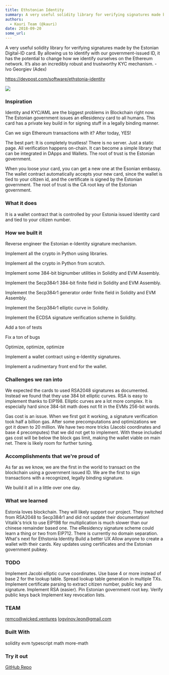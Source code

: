 ```yaml
---
title: Ethstonian Identity
summary: A very useful solidity library for verifying signatures made by the Estonian Digital-ID card. By allowing us to identify with our government-issued ID, it has the potential to change how we identify ourselves on the Ethereum network. It’s also an incredibly robust and trustworthy KYC mechanism. - Ivo Georgiev (Adex) https-//devpost.com/software/ethstonia-identity Inspiration Identity and KYC/AML are the biggest problems in Blockchain right now. The Estonian government issues an eResidency card t
authors:
  - Kauri Team (@kauri)
date: 2018-09-20
some_url: 
---
```


A very useful solidity library for verifying signatures made by the Estonian Digital-ID card. By allowing us to identify with our government-issued ID, it has the potential to change how we identify ourselves on the Ethereum network. It’s also an incredibly robust and trustworthy KYC mechanism. - Ivo Georgiev (Adex)

https://devpost.com/software/ethstonia-identity

![](https://api.beta.kauri.io:443/ipfs/QmNkNMFCdW4h1D1G9dtCRbbUXC4Qwx167Xbv1wbL2HbNsh)

### Inspiration
Identity and KYC/AML are the biggest problems in Blockchain right now. The Estonian government issues an eResidency card to all humans. This card has a private key build in for signing stuff in a legally binding manner.

Can we sign Ethereum transactions with it? After today, YES!

The best part: It is completely trustless! There is no server. Just a static page. All verification happens on-chain. It can become a simple library that can be integrated in DApps and Wallets. The root of trust is the Estonian government.

When you loose your card, you can get a new one at the Esonian embassy. The wallet contract automatically accepts your new card, since the wallet is tied to your citizen id, and the certificate is signed by the Estonian government. The root of trust is the CA root key of the Estonian government.

### What it does
It is a wallet contract that is controlled by your Estonia issued Identity card and tied to your citizen number.

### How we built it
Reverse engineer the Estonian e-Identity signature mechanism.

Implement all the crypto in Python using libraries.

Implement all the crypto in Python from scratch.

Implement some 384-bit bignumber utilities in Solidity and EVM Assembly.

Implement the Secp384r1 384-bit finite field in Solidity and EVM Assembly.

Implement the Secp384r1 generator order finite field in Solidity and EVM Assembly.

Implement the Secp384r1 elliptic curve in Solidity.

Implement the ECDSA signature verification scheme in Solidity.

Add a ton of tests

Fix a ton of bugs

Optimize, optimize, optimize

Implement a wallet contract using e-Identity signatures.

Implement a rudimentary front end for the wallet.

### Challenges we ran into
We expected the cards to used RSA2048 signatures as documented. Instead we found that they use 384 bit elliptic curves. RSA is easy to implement thanks to EIP198. Elliptic curves are a lot more complex. It is especially hard since 384-bit math does not fit in the EVMs 256-bit words.

Gas cost is an issue. When we first got it working, a signature verification took half a billion gas. After some precomputations and optimizations we got it down to 20 million. We have two more tricks (Jacobi coordinates and base 4 precomputes) that we did not get to implement. With these included gas cost will be below the block gas limit, making the wallet viable on main net. There is likely room for further tuning.

### Accomplishments that we're proud of
As far as we know, we are the first in the world to transact on the blockchain using a government issued ID. We are the first to sign transactions with a recognized, legally binding signature.

We build it all in a little over one day.

### What we learned
Estonia loves blockchain. They will likely support our project.
They switched from RSA2048 to Secp384r1 and did not update their documentation!
Vitalik's trick to use EIP198 for multiplication is much slower than our chinese remainder based one.
The eResidency signature scheme could learn a thing or two from EIP712. There is currently no domain separation.
What's next for Ethstonia Identity
Build a better UX
Allow anyone to create a wallet with their cards.
Key updates using certificates and the Estonian government pubkey.

### TODO
Implement Jacobi elliptic curve coordinates.
Use base 4 or more instead of base 2 for the lookup table.
Spread lookup table generation in multiple TXs.
Implement certificate parsing to extract citizen number, public key and signature.
Implement RSA (easier).
Pin Estonian government root key.
Verify public keys back
Implement key revocation lists.

### TEAM
remco@wicked.ventures
logvinov.leon@gmail.com

### Built With
solidity
evm
typescript
math
more-math

### Try it out
[GitHub Repo](https://github.com/LogvinovLeon/estid-sig)